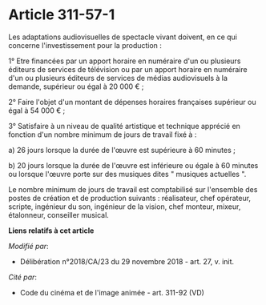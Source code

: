 # Article 311-57-1

Les adaptations audiovisuelles de spectacle vivant doivent, en ce qui concerne l'investissement pour la production :

1° Etre financées par un apport horaire en numéraire d'un ou plusieurs éditeurs de services de télévision ou par un apport
horaire en numéraire d'un ou plusieurs éditeurs de services de médias audiovisuels à la demande, supérieur ou égal à 20 000
€ ;

2° Faire l'objet d'un montant de dépenses horaires françaises supérieur ou égal à 54 000 € ;

3° Satisfaire à un niveau de qualité artistique et technique apprécié en fonction d'un nombre minimum de jours de travail
fixé à :

a) 26 jours lorsque la durée de l'œuvre est supérieure à 60 minutes ;

b) 20 jours lorsque la durée de l'œuvre est inférieure ou égale à 60 minutes ou lorsque l'œuvre porte sur des musiques dites
" musiques actuelles ".

Le nombre minimum de jours de travail est comptabilisé sur l'ensemble des postes de création et de production suivants :
réalisateur, chef opérateur, scripte, ingénieur du son, ingénieur de la vision, chef monteur, mixeur, étalonneur, conseiller
musical.

**Liens relatifs à cet article**

_Modifié par_:

  - Délibération n°2018/CA/23 du 29 novembre 2018 - art. 27, v. init.

_Cité par_:

  - Code du cinéma et de l'image animée - art. 311-92 (VD)
